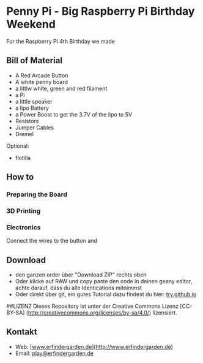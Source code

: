 # Penny Pi - Big Raspberry Pi Birthday Weekend

For the Raspberry Pi 4th Birthday we made 

## Bill of Material

* A Red Arcade Button
* A white penny board
* a littlw white, green and red filament
* a Pi
* a little speaker
* a lipo Battery
* a Power Boost to get the 3.7V of the lipo to 5V
* Resistors
* Jumper Cables
* Dremel

Optional:

* flotilla


## How to 

### Preparing the Board






### 3D Printing
### Electronics

Connect the wires to the button and  





## Download 
* den ganzen order über "Download ZIP" rechts oben
* Oder klicke auf RAW und copy paste den code in deinen geany editor, achte darauf, dass du alle Identications mitnimmst
* Oder direkt über git, ein gutes Tutorial dazu findest du hier: [try.github.io](https://try.github.io)

##LIZENZ
Dieses Repository ist unter der Creative Commons Lizenz [CC-BY-SA] (http://creativecommons.org/licenses/by-sa/4.0/) lizensiert. 


## Kontakt
* Web: [www.erfindergarden.de](http://www.erfindergarden.de)
* Email: [play@erfindergarden.de](mailto:play@erfindergarden.de)